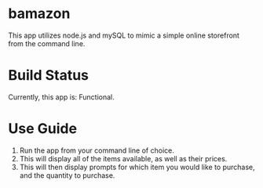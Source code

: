 # bamazon

This app utilizes node.js and mySQL to mimic a simple online storefront from the command line.

# Build Status

Currently, this app is: Functional.

# Use Guide

1. Run the app from your command line of choice.
2. This will display all of the items available, as well as their prices.
3. This will then display prompts for which item you would like to purchase, and the quantity to purchase.
